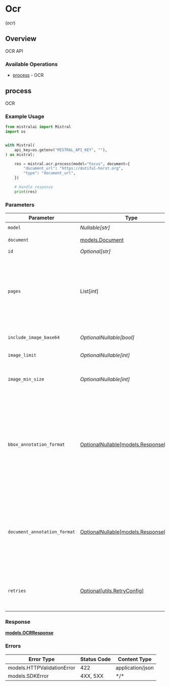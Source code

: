 # Ocr
(*ocr*)

## Overview

OCR API

### Available Operations

* [process](#process) - OCR

## process

OCR

### Example Usage

```python
from mistralai import Mistral
import os


with Mistral(
    api_key=os.getenv("MISTRAL_API_KEY", ""),
) as mistral:

    res = mistral.ocr.process(model="Focus", document={
        "document_url": "https://dutiful-horst.org",
        "type": "document_url",
    })

    # Handle response
    print(res)

```

### Parameters

| Parameter                                                                                                                                                  | Type                                                                                                                                                       | Required                                                                                                                                                   | Description                                                                                                                                                |
| ---------------------------------------------------------------------------------------------------------------------------------------------------------- | ---------------------------------------------------------------------------------------------------------------------------------------------------------- | ---------------------------------------------------------------------------------------------------------------------------------------------------------- | ---------------------------------------------------------------------------------------------------------------------------------------------------------- |
| `model`                                                                                                                                                    | *Nullable[str]*                                                                                                                                            | :heavy_check_mark:                                                                                                                                         | N/A                                                                                                                                                        |
| `document`                                                                                                                                                 | [models.Document](../../models/document.md)                                                                                                                | :heavy_check_mark:                                                                                                                                         | Document to run OCR on                                                                                                                                     |
| `id`                                                                                                                                                       | *Optional[str]*                                                                                                                                            | :heavy_minus_sign:                                                                                                                                         | N/A                                                                                                                                                        |
| `pages`                                                                                                                                                    | List[*int*]                                                                                                                                                | :heavy_minus_sign:                                                                                                                                         | Specific pages user wants to process in various formats: single number, range, or list of both. Starts from 0                                              |
| `include_image_base64`                                                                                                                                     | *OptionalNullable[bool]*                                                                                                                                   | :heavy_minus_sign:                                                                                                                                         | Include image URLs in response                                                                                                                             |
| `image_limit`                                                                                                                                              | *OptionalNullable[int]*                                                                                                                                    | :heavy_minus_sign:                                                                                                                                         | Max images to extract                                                                                                                                      |
| `image_min_size`                                                                                                                                           | *OptionalNullable[int]*                                                                                                                                    | :heavy_minus_sign:                                                                                                                                         | Minimum height and width of image to extract                                                                                                               |
| `bbox_annotation_format`                                                                                                                                   | [OptionalNullable[models.ResponseFormat]](../../models/responseformat.md)                                                                                  | :heavy_minus_sign:                                                                                                                                         | Structured output class for extracting useful information from each extracted bounding box / image from document. Only json_schema is valid for this field |
| `document_annotation_format`                                                                                                                               | [OptionalNullable[models.ResponseFormat]](../../models/responseformat.md)                                                                                  | :heavy_minus_sign:                                                                                                                                         | Structured output class for extracting useful information from the entire document. Only json_schema is valid for this field                               |
| `retries`                                                                                                                                                  | [Optional[utils.RetryConfig]](../../models/utils/retryconfig.md)                                                                                           | :heavy_minus_sign:                                                                                                                                         | Configuration to override the default retry behavior of the client.                                                                                        |

### Response

**[models.OCRResponse](../../models/ocrresponse.md)**

### Errors

| Error Type                 | Status Code                | Content Type               |
| -------------------------- | -------------------------- | -------------------------- |
| models.HTTPValidationError | 422                        | application/json           |
| models.SDKError            | 4XX, 5XX                   | \*/\*                      |